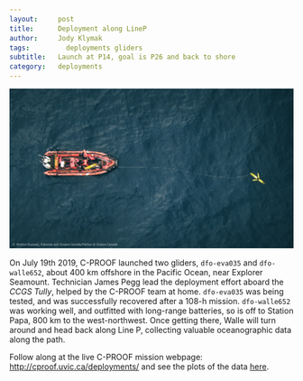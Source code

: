 ```yaml
---
layout:     post
title:      Deployment along LineP
author:     Jody Klymak
tags: 		  deployments gliders
subtitle:  	Launch at P14, goal is P26 and back to shore
category:   deployments
---
```

<!-- Start Writing Below in Markdown -->

![Deploying Glider](/img/Explorer19/TullyExplorer0999.jpg "Deploying Glider Walle")

On July 19th 2019, C-PROOF launched two gliders, `dfo-eva035` and `dfo-walle652`, about 400 km offshore in the Pacific Ocean, near Explorer Seamount. Technician James Pegg lead the deployment effort aboard the *CCGS Tully*, helped by the C-PROOF team at home.  `dfo-eva035` was being tested, and was successfully recovered after a 108-h mission.  `dfo-walle652` was working well, and outfitted with long-range batteries, so is off to Station Papa, 800 km to the west-northwest.   Once getting there, Walle will turn around and head back along Line P, collecting valuable oceanographic data along the path.  

Follow along at the live C-PROOF mission webpage: <http://cproof.uvic.ca/deployments/> and see the plots of the data [here](http://cproof.uvic.ca/gliderdata/deployments/dfo-walle652/dfo-walle652-20190718/figs/pcolor_dfo-walle652-20190718.png).  
